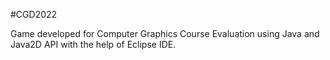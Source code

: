#CGD2022 

Game developed for Computer Graphics Course Evaluation using Java and Java2D API with the help of Eclipse IDE. 
